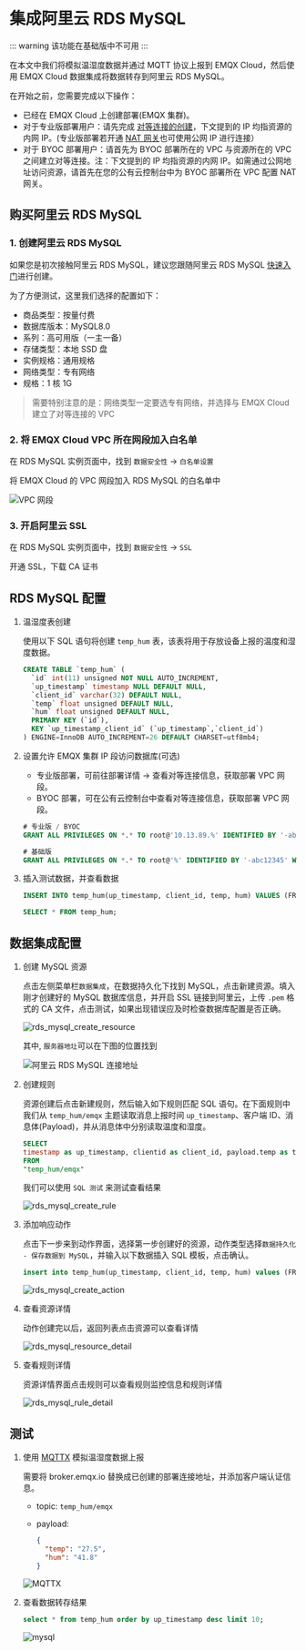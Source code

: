 # 集成阿里云 RDS MySQL

::: warning
该功能在基础版中不可用
:::

在本文中我们将模拟温湿度数据并通过 MQTT 协议上报到 EMQX Cloud，然后使用 EMQX Cloud 数据集成将数据转存到阿里云 RDS MySQL。

在开始之前，您需要完成以下操作：

- 已经在 EMQX Cloud 上创建部署(EMQX 集群)。
- 对于专业版部署用户：请先完成 [对等连接的创建](../deployments/vpc_peering.md)，下文提到的 IP 均指资源的内网 IP。(专业版部署若开通 [NAT 网关](../vas/nat-gateway.md)也可使用公网 IP 进行连接）
- 对于 BYOC 部署用户：请首先为 BYOC 部署所在的 VPC 与资源所在的 VPC 之间建立对等连接。注：下文提到的 IP 均指资源的内网 IP。如需通过公网地址访问资源，请首先在您的公有云控制台中为 BYOC 部署所在 VPC 配置 NAT 网关。

## 购买阿里云 RDS MySQL

### 1. 创建阿里云 RDS MySQL

如果您是初次接触阿里云 RDS MySQL，建议您跟随阿里云 RDS MySQL [快速入门](https://help.aliyun.com/document_detail/96036.html)进行创建。

为了方便测试，这里我们选择的配置如下：

- 商品类型：按量付费
- 数据库版本：MySQL8.0
- 系列：高可用版（一主一备）
- 存储类型：本地 SSD 盘
- 实例规格：通用规格
- 网络类型：专有网络
- 规格：1 核 1G

> 需要特别注意的是：网络类型一定要选专有网络，并选择与 EMQX Cloud 建立了对等连接的 VPC

### 2. 将 EMQX Cloud VPC 所在网段加入白名单

在 RDS MySQL 实例页面中，找到 `数据安全性` -> `白名单设置`

将 EMQX Cloud 的 VPC 网段加入 RDS MySQL 的白名单中

![VPC 网段](./_assets/aliyun_mysql_vpc_info.png)

### 3. 开启阿里云 SSL

在 RDS MySQL 实例页面中，找到 `数据安全性` -> `SSL`

开通 SSL，下载 CA 证书

## RDS MySQL 配置

1. 温湿度表创建

   使用以下 SQL 语句将创建 `temp_hum` 表，该表将用于存放设备上报的温度和湿度数据。

   ```sql
   CREATE TABLE `temp_hum` (
     `id` int(11) unsigned NOT NULL AUTO_INCREMENT,
     `up_timestamp` timestamp NULL DEFAULT NULL,
     `client_id` varchar(32) DEFAULT NULL,
     `temp` float unsigned DEFAULT NULL,
     `hum` float unsigned DEFAULT NULL,
     PRIMARY KEY (`id`),
     KEY `up_timestamp_client_id` (`up_timestamp`,`client_id`)
   ) ENGINE=InnoDB AUTO_INCREMENT=26 DEFAULT CHARSET=utf8mb4;
   ```

2. 设置允许 EMQX 集群 IP 段访问数据库(可选)

   - 专业版部署，可前往部署详情 → 查看对等连接信息，获取部署 VPC 网段。
   - BYOC 部署，可在公有云控制台中查看对等连接信息，获取部署 VPC 网段。

   ```sql
   # 专业版 / BYOC
   GRANT ALL PRIVILEGES ON *.* TO root@'10.13.89.%' IDENTIFIED BY '-abc12345' WITH GRANT OPTION;

   # 基础版
   GRANT ALL PRIVILEGES ON *.* TO root@'%' IDENTIFIED BY '-abc12345' WITH GRANT OPTION;
   ```

3. 插入测试数据，并查看数据

   ```sql
   INSERT INTO temp_hum(up_timestamp, client_id, temp, hum) VALUES (FROM_UNIXTIME(1603963414), 'temp_hum-001', 19.1, 55);
   
   SELECT * FROM temp_hum;
   ```

## 数据集成配置

1. 创建 MySQL 资源

   点击左侧菜单栏`数据集成`，在数据持久化下找到 MySQL，点击新建资源。填入刚才创建好的 MySQL 数据库信息，并开启 SSL 链接到阿里云，上传 `.pem` 格式的 CA 文件，点击测试，如果出现错误应及时检查数据库配置是否正确。

   ![rds_mysql_create_resource](./_assets/rds_mysql_create_resource.png)

   其中, `服务器地圵`可以在下图的位置找到

   ![阿里云 RDS MySQL 连接地址](./_assets/aliyun_mysql_address.png)

2. 创建规则

   资源创建后点击新建规则，然后输入如下规则匹配 SQL 语句。在下面规则中我们从 `temp_hum/emqx` 主题读取消息上报时间 `up_timestamp`、客户端 ID、消息体(Payload)，并从消息体中分别读取温度和湿度。

   ```sql
   SELECT
   timestamp as up_timestamp, clientid as client_id, payload.temp as temp, payload.hum as hum
   FROM
   "temp_hum/emqx"
   ```

   我们可以使用 `SQL 测试` 来测试查看结果

   ![rds_mysql_create_rule](./_assets/rds_mysql_create_rule.png)

3. 添加响应动作

   点击下一步来到动作界面，选择第一步创建好的资源，动作类型选择`数据持久化 - 保存数据到 MySQL`，并输入以下数据插入 SQL 模板，点击确认。

   ```sql
   insert into temp_hum(up_timestamp, client_id, temp, hum) values (FROM_UNIXTIME(${up_timestamp}/1000), ${client_id}, ${temp}, ${hum})
   ```

   ![rds_mysql_create_action](./_assets/rds_mysql_create_action.png)

4. 查看资源详情

   动作创建完以后，返回列表点击资源可以查看详情

   ![rds_mysql_resource_detail](./_assets/rds_mysql_resource_detail.png)

5. 查看规则详情
   
   资源详情界面点击规则可以查看规则监控信息和规则详情

   ![rds_mysql_rule_detail](./_assets/rds_mysql_rule_detail.png)

## 测试

1. 使用 [MQTTX](https://mqttx.app/) 模拟温湿度数据上报

   需要将 broker.emqx.io 替换成已创建的部署连接地址，并添加客户端认证信息。

    - topic: `temp_hum/emqx`
    - payload:

      ```json
      {
        "temp": "27.5",
        "hum": "41.8"
      }
      ```

   ![MQTTX](./_assets/rdsmysql_mqttx_publish.png)

2. 查看数据转存结果

   ```sql
   select * from temp_hum order by up_timestamp desc limit 10;
   ```

   ![mysql](./_assets/rdsmysql_query_result.png)
